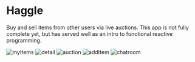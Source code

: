 # Haggle

Buy and sell items from other users via live auctions. 
This app is not fully complete yet, but has served well as an intro to functional reactive programming. 

![myItems](https://user-images.githubusercontent.com/19160637/29989383-68b11b12-8f27-11e7-8715-8d8924afa2b1.png)
![detail](https://user-images.githubusercontent.com/19160637/29989382-68b0d7ec-8f27-11e7-82e9-ab873f5b5e7f.png)
![auction](https://user-images.githubusercontent.com/19160637/29989384-68b4a1f6-8f27-11e7-9a22-9037e2368321.png)
![addItem](https://user-images.githubusercontent.com/19160637/29989450-ddcddbce-8f27-11e7-9437-ceeaaf6d4e55.png)
![chatroom](https://user-images.githubusercontent.com/19160637/29989453-e03767c2-8f27-11e7-9463-8188d901988c.png)

